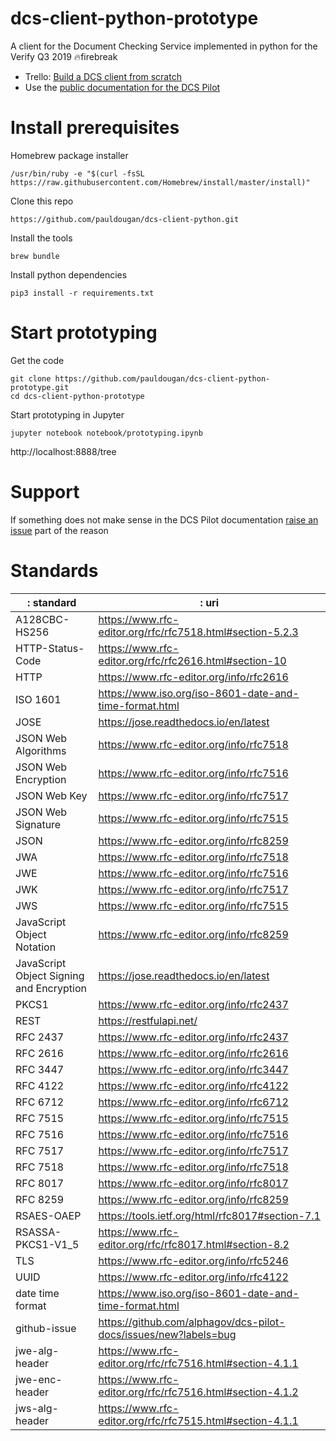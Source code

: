 # dcs-client-python-prototype

A client for the Document Checking Service implemented in python for the Verify Q3 2019 🔥firebreak

- Trello: [Build a DCS client from scratch](https://trello.com/c/wAMBwrWI)
- Use the [public documentation for the DCS Pilot](https://dcs-pilot-docs.cloudapps.digital/) 

# Install prerequisites

Homebrew package installer
```
/usr/bin/ruby -e "$(curl -fsSL https://raw.githubusercontent.com/Homebrew/install/master/install)"
```

Clone this repo
```
https://github.com/pauldougan/dcs-client-python.git
```

Install the tools
```
brew bundle
```

Install python dependencies
```
pip3 install -r requirements.txt
```

# Start prototyping

Get the code
```
git clone https://github.com/pauldougan/dcs-client-python-prototype.git
cd dcs-client-python-prototype
```

Start prototyping in Jupyter
```
jupyter notebook notebook/prototyping.ipynb
```

http://localhost:8888/tree


# Support

If something does not make sense in the DCS Pilot documentation [raise an issue](https://github.com/alphagov/dcs-pilot-docs/issues/new) part of the reason 

# Standards

|: standard                                  |: uri                                                               |
|----------------------------------------- |----------------------------------------------------------------- |
|  A128CBC-HS256                            | https://www.rfc-editor.org/rfc/rfc7518.html#section-5.2.3         |
|  HTTP-Status-Code                         | https://www.rfc-editor.org/rfc/rfc2616.html#section-10            |
|  HTTP                                     | https://www.rfc-editor.org/info/rfc2616                           |
|  ISO 1601                                 | https://www.iso.org/iso-8601-date-and-time-format.html            |
|  JOSE                                     | https://jose.readthedocs.io/en/latest                             |
|  JSON Web Algorithms                      | https://www.rfc-editor.org/info/rfc7518                           |
|  JSON Web Encryption                      | https://www.rfc-editor.org/info/rfc7516                           |
|  JSON Web Key                             | https://www.rfc-editor.org/info/rfc7517                           |
|  JSON Web Signature                       | https://www.rfc-editor.org/info/rfc7515                           |
|  JSON                                     | https://www.rfc-editor.org/info/rfc8259                           |
|  JWA                                      | https://www.rfc-editor.org/info/rfc7518                           |
|  JWE                                      | https://www.rfc-editor.org/info/rfc7516                           |
|  JWK                                      | https://www.rfc-editor.org/info/rfc7517                           |
|  JWS                                      | https://www.rfc-editor.org/info/rfc7515                           |
|  JavaScript Object Notation               | https://www.rfc-editor.org/info/rfc8259                           |
|  JavaScript Object Signing and Encryption | https://jose.readthedocs.io/en/latest                             |
|  PKCS1                                    | https://www.rfc-editor.org/info/rfc2437                           |
|  REST                                     | https://restfulapi.net/                                           |
|  RFC 2437                                 | https://www.rfc-editor.org/info/rfc2437                           |
|  RFC 2616                                 | https://www.rfc-editor.org/info/rfc2616                           |
|  RFC 3447                                 | https://www.rfc-editor.org/info/rfc3447                           |
|  RFC 4122                                 | https://www.rfc-editor.org/info/rfc4122                           |
|  RFC 6712                                 | https://www.rfc-editor.org/info/rfc6712                           |
|  RFC 7515                                 | https://www.rfc-editor.org/info/rfc7515                           |
|  RFC 7516                                 | https://www.rfc-editor.org/info/rfc7516                           |
|  RFC 7517                                 | https://www.rfc-editor.org/info/rfc7517                           |
|  RFC 7518                                 | https://www.rfc-editor.org/info/rfc7518                           |
|  RFC 8017                                 | https://www.rfc-editor.org/info/rfc8017                           |
|  RFC 8259                                 | https://www.rfc-editor.org/info/rfc8259                           |
|  RSAES-OAEP                               | https://tools.ietf.org/html/rfc8017#section-7.1                   |
|  RSASSA-PKCS1-V1_5                        | https://www.rfc-editor.org/rfc/rfc8017.html#section-8.2           |
|  TLS                                      | https://www.rfc-editor.org/info/rfc5246                           |
|  UUID                                     | https://www.rfc-editor.org/info/rfc4122                           |
|  date time format                         | https://www.iso.org/iso-8601-date-and-time-format.html            |
|  github-issue                             | https://github.com/alphagov/dcs-pilot-docs/issues/new?labels=bug  |
|  jwe-alg-header                           | https://www.rfc-editor.org/rfc/rfc7516.html#section-4.1.1         |
|  jwe-enc-header                           | https://www.rfc-editor.org/rfc/rfc7516.html#section-4.1.2         |
|  jws-alg-header                           | https://www.rfc-editor.org/rfc/rfc7515.html#section-4.1.1         |

